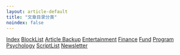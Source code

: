 ```yaml
---
layout: article-default
title: "文章目录分类"
noindex: false
---
```


<span class="navbar-item"><a class="nav-btn" href="/article/">Index</a></span>
<span class="navbar-item"><a class="nav-btn" href="/article/blocklist.html">BlockList</a></span>
<span class="navbar-item"><a class="nav-btn" href="/article/backup/20230426-qmcxszj.html">Article Backup</a></span>
<span class="navbar-item"><a class="nav-btn" href="/article/entertainment.html">Entertainment</a></span>
<span class="navbar-item"><a class="nav-btn" href="/article/finance.html">Finance</a></span>
<span class="navbar-item"><a class="nav-btn" href="/article/fund.html">Fund</a></span>
<span class="navbar-item"><a class="nav-btn" href="/article/program.html">Program</a></span>
<span class="navbar-item"><a class="nav-btn" href="/article/psychology.html">Psychology</a></span>
<span class="navbar-item"><a class="nav-btn" href="/article/scriptlist.html">ScriptList</a></span>
<span class="navbar-item"><a class="nav-btn" href="/article/newsletter.html">Newsletter</a></span>